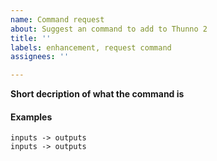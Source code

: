 ```yaml
---
name: Command request
about: Suggest an command to add to Thunno 2
title: ''
labels: enhancement, request command
assignees: ''

---
```


**Short decription of what the command is**

#### Examples

```
inputs -> outputs
inputs -> outputs
```
